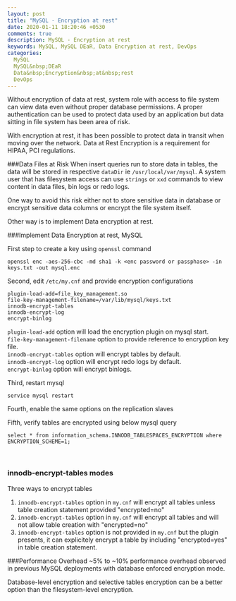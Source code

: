 ```yaml
---
layout: post
title: "MySQL - Encryption at rest"
date: 2020-01-11 18:20:46 +0530
comments: true
description: MySQL - Encryption at rest
keywords: MySQL, MySQL DEaR, Data Encryption at rest, DevOps
categories:
  MySQL
  MySQL&nbsp;DEaR
  Data&nbsp;Encryption&nbsp;at&nbsp;rest
  DevOps
---
```


Without encryption of data at rest, system role with access to file system can view data even without proper database permissions. A proper authentication can be used to protect data used by an application but data sitting in file system has been area of risk. 

With encryption at rest, it has been possible to protect data in transit when moving over the network. Data at Rest Encryption is a requirement for HIPAA, PCI regulations. <!--more-->


###Data Files at Risk
When insert queries run to store data in tables, the data will be stored in respective `dataDir` ie `/usr/local/var/mysql`. A system user that has filesystem access can use `strings` or `xxd` commands to view content in data files, bin logs or redo logs.

One way to avoid this risk either not to store sensitive data in database or encrypt sensitive data columns or encrypt the file system itself.

Other way is to implement Data encryption at rest. 


###Implement Data Encryption at rest, MySQL

First step to create a key using `openssl` command

	openssl enc -aes-256-cbc -md sha1 -k <enc password or passphase> -in keys.txt -out mysql.enc

Second, edit `/etc/my.cnf` and provide encryption configurations

	plugin-load-add=file_key_management.so
	file-key-management-filename=/var/lib/mysql/keys.txt
	innodb-encrypt-tables
	innodb-encrypt-log
	encrypt-binlog


`plugin-load-add` option will load the encryption plugin on mysql start.<br/>
`file-key-management-filename` option to provide reference to encryption key file.<br/>
`innodb-encrypt-tables` option will encrypt tables by default.<br/>
`innodb-encrypt-log` option will encrypt redo logs by default.<br/>
`encrypt-binlog` option will encrypt binlogs. 



Third, restart mysql
	
	service mysql restart

Fourth, enable the same options on the replication slaves

Fifth, verify tables are encrypted using below mysql query 
	
	select * from information_schema.INNODB_TABLESPACES_ENCRYPTION where ENCRYPTION_SCHEME=1;

<br/>

### innodb-encrypt-tables modes


Three ways to encrypt tables<br/>

1. `innodb-encrypt-tables` option in `my.cnf` will encrypt all tables unless table creation statement provided "encrypted=no" <br/>
2. `innodb-encrypt-tables` option in `my.cnf` will encrypt all tables and will not allow table creation with "encrypted=no" <br/>
3. `innodb-encrypt-tables` option is not provided in `my.cnf` but the plugin presents, it can explicitely encrypt a table by including "encrypted=yes" in table creation statement.<br/>


###Performance Overhead
~5% to ~10% performance overhead observed in previous MySQL deployments with database enforced encryption mode.

Database-level encryption and selective tables encryption can be a better option than the filesystem-level encryption.



